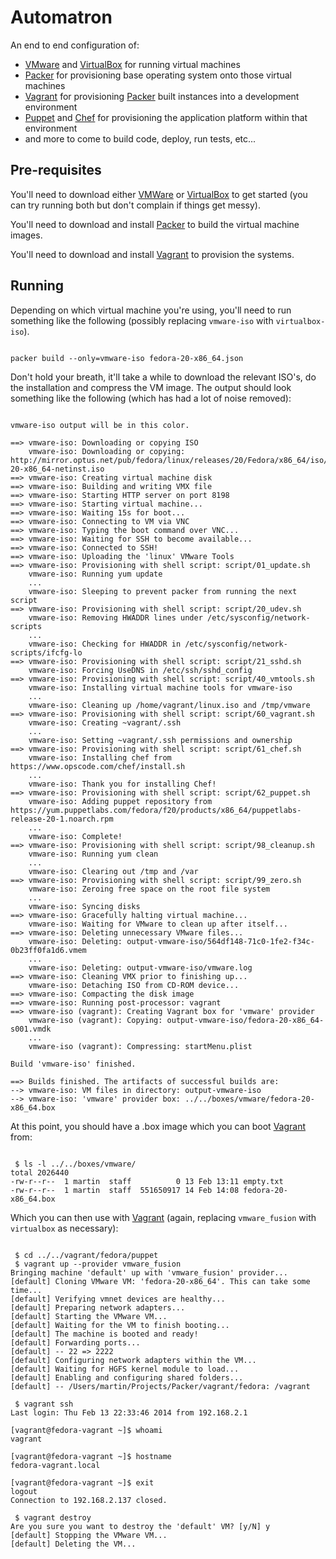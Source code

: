 Automatron
==========

An end to end configuration of:

* [VMware][vmware] and [VirtualBox][virtualbox] for running virtual machines
* [Packer][packer] for provisioning base operating system onto those virtual machines
* [Vagrant][vagrant] for provisioning [Packer][packer] built instances into a development environment
* [Puppet][puppet] and [Chef][chef] for provisioning the application platform within that environment
* and more to come to build code, deploy, run tests, etc...

Pre-requisites
--------------

You'll need to download either [VMWare][vmware] or [VirtualBox][virtualbox] to get started (you can try running both but don't complain if things get messy).

You'll need to download and install [Packer][packer] to build the virtual machine images.

You'll need to download and install [Vagrant][vagrant] to provision the systems.

Running
-------

Depending on which virtual machine you're using, you'll need to run something like the following (possibly replacing `vmware-iso` with `virtualbox-iso`).

```

packer build --only=vmware-iso fedora-20-x86_64.json

```

Don't hold your breath, it'll take a while to download the relevant ISO's, do the installation and compress the VM image. The output should look something like the following (which has had a lot of noise removed):

```

vmware-iso output will be in this color.

==> vmware-iso: Downloading or copying ISO
    vmware-iso: Downloading or copying: http://mirror.optus.net/pub/fedora/linux/releases/20/Fedora/x86_64/iso/Fedora-20-x86_64-netinst.iso
==> vmware-iso: Creating virtual machine disk
==> vmware-iso: Building and writing VMX file
==> vmware-iso: Starting HTTP server on port 8198
==> vmware-iso: Starting virtual machine...
==> vmware-iso: Waiting 15s for boot...
==> vmware-iso: Connecting to VM via VNC
==> vmware-iso: Typing the boot command over VNC...
==> vmware-iso: Waiting for SSH to become available...
==> vmware-iso: Connected to SSH!
==> vmware-iso: Uploading the 'linux' VMware Tools
==> vmware-iso: Provisioning with shell script: script/01_update.sh
    vmware-iso: Running yum update
    ...
    vmware-iso: Sleeping to prevent packer from running the next script
==> vmware-iso: Provisioning with shell script: script/20_udev.sh
    vmware-iso: Removing HWADDR lines under /etc/sysconfig/network-scripts
    ...
    vmware-iso: Checking for HWADDR in /etc/sysconfig/network-scripts/ifcfg-lo
==> vmware-iso: Provisioning with shell script: script/21_sshd.sh
    vmware-iso: Forcing UseDNS in /etc/ssh/sshd_config
==> vmware-iso: Provisioning with shell script: script/40_vmtools.sh
    vmware-iso: Installing virtual machine tools for vmware-iso
    ...
    vmware-iso: Cleaning up /home/vagrant/linux.iso and /tmp/vmware
==> vmware-iso: Provisioning with shell script: script/60_vagrant.sh
    vmware-iso: Creating ~vagrant/.ssh
    ...
    vmware-iso: Setting ~vagrant/.ssh permissions and ownership
==> vmware-iso: Provisioning with shell script: script/61_chef.sh
    vmware-iso: Installing chef from https://www.opscode.com/chef/install.sh
    ...
    vmware-iso: Thank you for installing Chef!
==> vmware-iso: Provisioning with shell script: script/62_puppet.sh
    vmware-iso: Adding puppet repository from https://yum.puppetlabs.com/fedora/f20/products/x86_64/puppetlabs-release-20-1.noarch.rpm
    ...
    vmware-iso: Complete!
==> vmware-iso: Provisioning with shell script: script/98_cleanup.sh
    vmware-iso: Running yum clean
    ...
    vmware-iso: Clearing out /tmp and /var
==> vmware-iso: Provisioning with shell script: script/99_zero.sh
    vmware-iso: Zeroing free space on the root file system
    ...
    vmware-iso: Syncing disks
==> vmware-iso: Gracefully halting virtual machine...
    vmware-iso: Waiting for VMware to clean up after itself...
==> vmware-iso: Deleting unnecessary VMware files...
    vmware-iso: Deleting: output-vmware-iso/564df148-71c0-1fe2-f34c-0b23ff0fa1d6.vmem
    ...
    vmware-iso: Deleting: output-vmware-iso/vmware.log
==> vmware-iso: Cleaning VMX prior to finishing up...
    vmware-iso: Detaching ISO from CD-ROM device...
==> vmware-iso: Compacting the disk image
==> vmware-iso: Running post-processor: vagrant
==> vmware-iso (vagrant): Creating Vagrant box for 'vmware' provider
    vmware-iso (vagrant): Copying: output-vmware-iso/fedora-20-x86_64-s001.vmdk
    ...
    vmware-iso (vagrant): Compressing: startMenu.plist

Build 'vmware-iso' finished.

==> Builds finished. The artifacts of successful builds are:
--> vmware-iso: VM files in directory: output-vmware-iso
--> vmware-iso: 'vmware' provider box: ../../boxes/vmware/fedora-20-x86_64.box

```

At this point, you should have a .box image which you can boot [Vagrant][vagrant] from:

```

 $ ls -l ../../boxes/vmware/
total 2026440
-rw-r--r--  1 martin  staff          0 13 Feb 13:11 empty.txt
-rw-r--r--  1 martin  staff  551650917 14 Feb 14:08 fedora-20-x86_64.box

```

Which you can then use with [Vagrant][vagrant] (again, replacing `vmware_fusion` with `virtualbox` as necessary):

```

 $ cd ../../vagrant/fedora/puppet
 $ vagrant up --provider vmware_fusion
Bringing machine 'default' up with 'vmware_fusion' provider...
[default] Cloning VMware VM: 'fedora-20-x86_64'. This can take some time...
[default] Verifying vmnet devices are healthy...
[default] Preparing network adapters...
[default] Starting the VMware VM...
[default] Waiting for the VM to finish booting...
[default] The machine is booted and ready!
[default] Forwarding ports...
[default] -- 22 => 2222
[default] Configuring network adapters within the VM...
[default] Waiting for HGFS kernel module to load...
[default] Enabling and configuring shared folders...
[default] -- /Users/martin/Projects/Packer/vagrant/fedora: /vagrant

 $ vagrant ssh
Last login: Thu Feb 13 22:33:46 2014 from 192.168.2.1

[vagrant@fedora-vagrant ~]$ whoami
vagrant

[vagrant@fedora-vagrant ~]$ hostname
fedora-vagrant.local

[vagrant@fedora-vagrant ~]$ exit
logout
Connection to 192.168.2.137 closed.

 $ vagrant destroy
Are you sure you want to destroy the 'default' VM? [y/N] y
[default] Stopping the VMware VM...
[default] Deleting the VM...

```

[vmware]: http://www.vmware.com "VMware"
[virtualbox]: http://www.virtualbox.org "Virtualbox"
[packer]: http://www.packer.io "Packer"
[vagrant]: http://www.vagrantup.com "Vagrant"
[puppet]: http://puppetlabs.com "Puppet"
[chef]: http://www.getchef.com "Chef"
